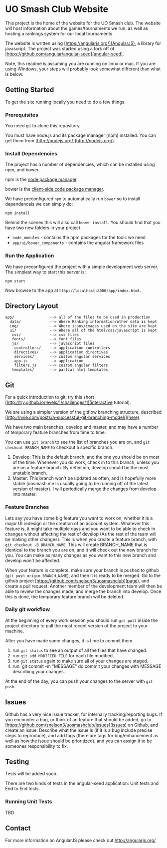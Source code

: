# UO Smash Club Website

This project is the home of the website for the UO Smash club. The website will host information about the games/tournaments we run, as well as hosting a rankings system for our local tournaments.

The website is written using [https://angularjs.org/](AngularJS), a library for javascript. The project was started using a fork off of [https://github.com/angular/angular-seed](angular-seed).

Note, this readme is assuming you are running on linux or mac. If you are using Windows, your steps will probably look somewhat different than what is below.

## Getting Started

To get the site running locally you need to do a few things.

### Prerequisites

You need git to clone this repository.

You must have node.js and
its package manager (npm) installed.  You can get them from [http://nodejs.org/](http://nodejs.org/).

### Install Dependencies

The project has a number of dependencies, which can be installed using npm, and bower.

npm is the [node package manager][npm].

bower is the [client-side code package manager][bower].

We have preconfigured `npm` to automatically run `bower` so to install dependenceis we can simply do:

```
npm install
```

Behind the scenes this will also call `bower install`.  You should find that you have two new
folders in your project.

* `node_modules` - contains the npm packages for the tools we need
* `app/ui/bower_components` - contains the angular framework files

### Run the Application

We have preconfigured the project with a simple development web server.  The simplest way to start
this server is:

```
npm start
```

Now browse to the app at `http://localhost:8000/app/index.html`.



## Directory Layout

    app/                --> all of the files to be used in production
      data/             --> Where Ranking information/other data is kept
      img/              --> Where icons/images used on the site are kept
      ui/               --> Where all of the html/css/javascript is kept
       css/             --> css files
       fonts/           --> font files
       js/              --> javascript files
        controllers/    --> application controllers
        directives/     --> application directives
        services/       --> custom angular services
        app.js          --> application
        filters.js      --> custom angular filters
       templates/       --> partial html templates

## Git

For a quick introduction to git, try this short [http://try.github.io/levels/1/challenges/1](interactive tutorial).

We are using a simpler version of the gitflow branching structure, described [http://nvie.com/posts/a-successful-git-branching-model/](here).

We have two main branches, develop and master, and may have a number of temporary feature branches from time to time.

You can use `git branch` to see the list of branches you are on, and `git checkout BRANCH_NAME` to checkout a specific branch.

1) Develop: This is the default branch, and the one you should be on most of the time. Whenever you do work, check in to this branch, unless you are on a feature branch. By definition, develop should be the most unstable branch. 
1) Master: This branch won't be updated as often, and is hopefully more stable (uosmash.me is usually going to be running off of the latest version of master). I will periodically merge the changes from develop into master.

### Feature Branches

Lets say you have some big feature you want to work on, whether it is a major UI redesign or the creation of an account system. Whatever this feature is, it might take multiple days and you want to be able to check in changes without affecting the rest of develop (As the rest of the team will be making other changes). This is when you create a feature branch, with `git checkout -B BRANCH_NAME`. This will create BRANCH_NAME that is identical to the branch you are on, and it will check out the new branch for you. You can make as many changes as you want to this new branch and develop won't be affected.

When your feature is complete, make sure your branch is pushed to github (`git push origin BRANCH_NAME`), and then it is ready to be merged. Go to the github project [https://github.com/snelson3/uosmashclub](page), and create a pull request. Another member of the development team will then be able to review the changes made, and merge the branch into develop. Once this is done, the temporary feature branch will be deleted.

### Daily git workflow

At the beginning of every work session you should run `git pull` inside the project directory to pull the most recent version of the project to your machine. 

After you have made some changes, it is time to commit them.

1) run `git status` to see an output of all the files that have changed.
1) run `git add MODIFIED FILE` for each file modified.
1) run `git status` again to make sure all of your changes are staged.
1) run `git commit -m "MESSAGE" do commit your changes with MESSAGE describing your changes.

At the end of the day, you can push your changes to the server with `git push`.

## Issues

Github has a very nice issue tracker, for internally tracking/reporting bugs. If you encounter a bug, or think of an feature that should be added, go to [https://github.com/snelson3/uosmashclub/issues](issues) on Github, and create an issue. Describe what the issue is (if it is a bug include precise steps to reproduce), and add tags (there are tags for  bug/enhancement as well as how the issue should be prioritized), and you can assign it to be someones responsibility to fix.

## Testing

Tests will be added soon.

There are two kinds of tests in the angular-seed application: Unit tests and End to End tests.

### Running Unit Tests

TBD


## Contact

For more information on AngularJS please check out http://angularjs.org/

[git]: http://git-scm.com/
[bower]: http://bower.io
[npm]: https://www.npmjs.org/
[node]: http://nodejs.org
[protractor]: https://github.com/angular/protractor
[jasmine]: http://pivotal.github.com/jasmine/
[karma]: http://karma-runner.github.io
[travis]: https://travis-ci.org/
[http-server]: https://github.com/nodeapps/http-server